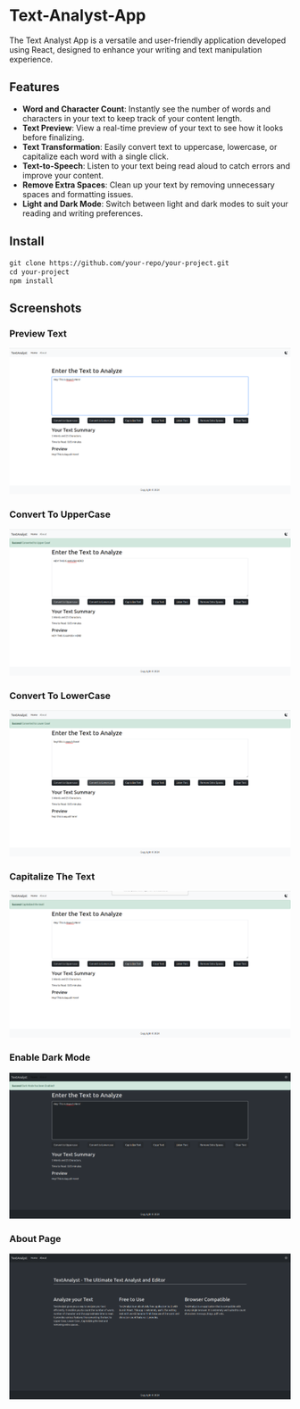 # Text-Analyst-App
The Text Analyst App is a versatile and user-friendly application developed using React, designed to enhance your writing and text manipulation experience.

## Features

- **Word and Character Count**: Instantly see the number of words and characters in your text to keep track of your content length.
- **Text Preview**: View a real-time preview of your text to see how it looks before finalizing.
- **Text Transformation**: Easily convert text to uppercase, lowercase, or capitalize each word with a single click.
- **Text-to-Speech**: Listen to your text being read aloud to catch errors and improve your content.
- **Remove Extra Spaces**: Clean up your text by removing unnecessary spaces and formatting issues.
- **Light and Dark Mode**: Switch between light and dark modes to suit your reading and writing preferences.

## Install

```
git clone https://github.com/your-repo/your-project.git
cd your-project
npm install
```

## Screenshots

### Preview Text
![Preview Text](screenshots/previewText.png)

### Convert To UpperCase
![Convert To UpperCase](screenshots/convertToUppercase.png)

### Convert To LowerCase
![Convert To LowerCase](screenshots/convertToLowercase.png)

### Capitalize The Text
![Capitalize The Text](screenshots/capitalizeText.png)

### Enable Dark Mode
![Enable Dark Mode](screenshots/enableDarkMode.png)

### About Page
![About Page](screenshots/aboutPage.png)
